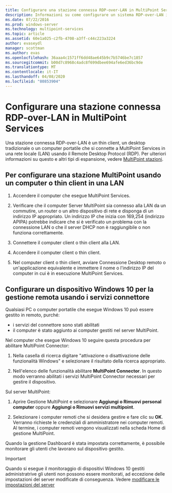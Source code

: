 ```yaml
---
title: Configurare una stazione connessa RDP-over-LAN in MultiPoint Services
description: Informazioni su come configurare un sistema RDP-over-LAN in MultiPoint Services
ms.date: 07/22/2016
ms.prod: windows-server
ms.technology: multipoint-services
ms.topic: article
ms.assetid: 60e1a025-c2fb-4708-a3ff-c44c223a3224
author: evaseydl
manager: scottman
ms.author: evas
ms.openlocfilehash: 36aaa4c1571ff6dd48ae645b9c7b5746be7c1857
ms.sourcegitcommit: b00d7c8968c4adc8f699dbee694afe6ed36bc9de
ms.translationtype: MT
ms.contentlocale: it-IT
ms.lasthandoff: 04/08/2020
ms.locfileid: "80853904"
---
```

# <a name="set-up-an-rdp-over-lan-connected-station-in-multipoint-services"></a>Configurare una stazione connessa RDP-over-LAN in MultiPoint Services
Una stazione connessa RDP-over-LAN è un thin client, un desktop tradizionale o un computer portatile che si connette a MultiPoint Services in una rete locale (LAN) usando il Remote Desktop Protocol (RDP). Per ulteriori informazioni su questo e altri tipi di espansione, vedere [MultiPoint stazioni](MultiPoint-services-Stations.md).  
  
## <a name="to-set-up-a-multipoint-station-using-a-computer-or-thin-client-on-a-lan"></a>Per configurare una stazione MultiPoint usando un computer o thin client in una LAN  
  
1.  Accendere il computer che esegue MultiPoint Services.  
  
2.  Verificare che il computer Server MultiPoint sia connesso alla LAN da un commutire, un router o un altro dispositivo di rete e disponga di un indirizzo IP appropriato. Un indirizzo IP che inizia con 169,254 (indirizzo APIPA) potrebbe indicare che si è verificato un problema con la connessione LAN o che il server DHCP non è raggiungibile o non funziona correttamente.  
  
3.  Connettere il computer client o thin client alla LAN.  
  
4.  Accendere il computer client o thin client.  
  
5.  Nel computer client o thin client, avviare Connessione Desktop remoto o un'applicazione equivalente e immettere il nome o l'indirizzo IP del computer in cui è in esecuzione MultiPoint Services.

## <a name="set-up-a-windows-10-device-for-remote-management-by-using-connector-services"></a>Configurare un dispositivo Windows 10 per la gestione remota usando i servizi connettore
Qualsiasi PC o computer portatile che esegue Windows 10 può essere gestito in remoto, purché:
- i servizi del connettore sono stati abilitati  
- il computer è stato aggiunto ai computer gestiti nel server MultiPoint.  

Nel computer che esegue Windows 10 seguire questa procedura per abilitare MultiPoint Connector:

1. Nella casella di ricerca digitare "attivazione o disattivazione delle funzionalità Windows" e selezionare il risultato della ricerca appropriato. 

2. Nell'elenco delle funzionalità abilitare **MultiPoint Connector**. In questo modo verranno abilitati i servizi MultiPoint Connector necessari per gestire il dispositivo. 

Sul server MultiPoint:
1. Aprire Gestione MultiPoint e selezionare **Aggiungi o Rimuovi personal computer** oppure **Aggiungi o Rimuovi servizi multipoint**.

2. Selezionare i computer remoti che si desidera gestire e fare clic su **OK**.  Verranno richieste le credenziali di amministratore nei computer remoti.  Al termine, i computer remoti vengono visualizzati nella scheda Home di gestione MultiPoint.

Quando la gestione Dashboard è stata impostata correttamente, è possibile monitorare gli utenti che lavorano sul dispositivo gestito.

> [!IMPORTANT]  
> Quando si esegue il monitoraggio di dispositivi Windows 10 gestiti administratrive gli utenti non possono essere monitorati, ad eccezione delle impostazioni del server modificate di conseguenza. Vedere [modificare le impostazioni del server](Edit-Server-Settings.md)